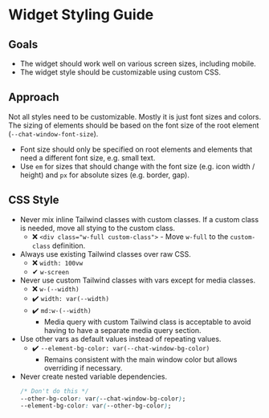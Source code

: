 # Widget Styling Guide

## Goals

* The widget should work well on various screen sizes, including mobile.
* The widget style should be customizable using custom CSS.

## Approach

Not all styles need to be customizable. Mostly it is just font sizes and colors. The sizing of elements should be based
on the font size of the root element (`--chat-window-font-size`). 

* Font size should only be specified on root elements and elements that need a different font size, e.g. small text.
* Use `em` for sizes that should change with the font size (e.g. icon width / height) and `px` for absolute sizes (e.g. border, gap).

## CSS Style
* Never mix inline Tailwind classes with custom classes. If a custom class is needed, move all stying to the custom class.
  * ❌ `<div class="w-full custom-class">` - Move `w-full` to the `custom-class` definition.
* Always use existing Tailwind classes over raw CSS.
  * ❌ `width: 100vw`
  * ✔ `w-screen`
* Never use custom Tailwind classes with vars except for media classes.
  * ❌ `w-(--width)` 
  * ✔️ `width: var(--width)` 
  * ✔️ `md:w-(--width)`
    * Media query with custom Tailwind class is acceptable to avoid having to have a separate media query section.
* Use other vars as default values instead of repeating values.
  * ✔️ `--element-bg-color: var(--chat-window-bg-color)`
    * Remains consistent with the main window color but allows overriding if necessary.
* Never create nested variable dependencies.
    ```css
    /* Don't do this */
    --other-bg-color: var(--chat-window-bg-color);
    --element-bg-color: var(--other-bg-color);
    ```